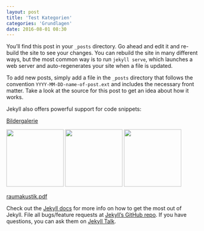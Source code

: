 ```yaml
---
layout: post
title: 'Test Kategorien'
categories: 'Grundlagen'
date: 2016-08-01 08:30
---
```

You’ll find this post in your `_posts` directory. Go ahead and edit it and re-build the site to see your changes. You can rebuild the site in many different ways, but the most common way is to run `jekyll serve`, which launches a web server and auto-regenerates your site when a file is updated.

To add new posts, simply add a file in the `_posts` directory that follows the convention `YYYY-MM-DD-name-of-post.ext` and includes the necessary front matter. Take a look at the source for this post to get an idea about how it works.

Jekyll also offers powerful support for code snippets:


<a rel="gallery-1" href="https://copy.com/kpKlk0tlFS6uoPhc/notizblog/2016-01-05-test-eintrag/slide1.jpg" class="swipebox btn btn-primary" title="Sonnenuntergang"><i class="glyphicon glyphicon-picture"></i> Bildergalerie</a>
<a rel="gallery-1" href="https://copy.com/kpKlk0tlFS6uoPhc/notizblog/2016-01-05-test-eintrag/slide2.jpg" class="swipebox" title="Junge"></a>
<a rel="gallery-1" href="https://copy.com/kpKlk0tlFS6uoPhc/notizblog/2016-01-05-test-eintrag/slide3.jpg" class="swipebox" title="Dolomiten"></a>

<a rel="gallery-2" href="https://copy.com/kpKlk0tlFS6uoPhc/notizblog/2016-01-08-noch-ein-test/slide1.jpg" class="swipebox" title="Sonnenuntergang"><img src="https://copy.com/kpKlk0tlFS6uoPhc/notizblog/2016-01-08-noch-ein-test/slide1.jpg" width="150"></a>
<a rel="gallery-2" href="https://copy.com/kpKlk0tlFS6uoPhc/notizblog/2016-01-08-noch-ein-test/slide2.jpg" class="swipebox" title="Junge"><img src="https://copy.com/kpKlk0tlFS6uoPhc/notizblog/2016-01-08-noch-ein-test/slide2.jpg" width="150"></a>
<a rel="gallery-2" href="https://copy.com/kpKlk0tlFS6uoPhc/notizblog/2016-01-08-noch-ein-test/slide3.jpg" class="swipebox" title="Dolomiten"><img src="https://copy.com/kpKlk0tlFS6uoPhc/notizblog/2016-01-08-noch-ein-test/slide3.jpg" width="150"></a>

<a href="https://copy.com/kpKlk0tlFS6uoPhc/notizblog/2016-01-08-noch-ein-test/raumakustik.pdf">raumakustik.pdf</a>


Check out the [Jekyll docs][jekyll-docs] for more info on how to get the most out of Jekyll. File all bugs/feature requests at [Jekyll’s GitHub repo][jekyll-gh]. If you have questions, you can ask them on [Jekyll Talk][jekyll-talk].

[jekyll-docs]: http://jekyllrb.com/docs/home
[jekyll-gh]:   https://github.com/jekyll/jekyll
[jekyll-talk]: https://talk.jekyllrb.com/